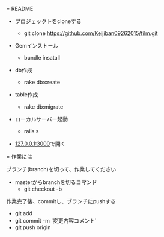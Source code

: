 = README

- プロジェックトをcloneする
  - git clone https://github.com/Keijiban09262015/film.git


- Gemインストール
  - bundle insatall


- db作成
  - rake db:create


- table作成
  - rake db:migrate


- ローカルサーバー起動
  - rails s


- [127.0.0.1:3000](127.0.0.1:3000)で開く

= 作業には

ブランチ(branch)を切って、作業してください

- masterからbranchを切るコマンド
  - git checkout -b <branchName>

作業完了後、commitし、ブランチにpushする

- git add <fileName>
- git commit -m '変更内容コメント'
- git push origin <branchName>
